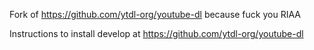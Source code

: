 
Fork of https://github.com/ytdl-org/youtube-dl because fuck you RIAA

Instructions to install develop at https://github.com/ytdl-org/youtube-dl
